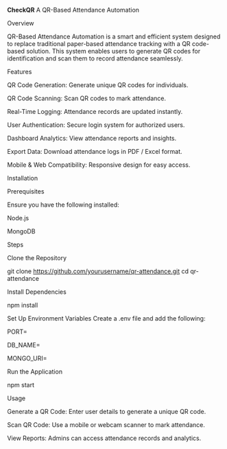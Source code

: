 **CheckQR**
A QR-Based Attendance Automation

Overview

QR-Based Attendance Automation is a smart and efficient system designed to replace traditional paper-based attendance tracking with a QR code-based solution. This system enables users to generate QR codes for identification and scan them to record attendance seamlessly.

Features

QR Code Generation: Generate unique QR codes for individuals.

QR Code Scanning: Scan QR codes to mark attendance.

Real-Time Logging: Attendance records are updated instantly.

User Authentication: Secure login system for authorized users.

Dashboard Analytics: View attendance reports and insights.

Export Data: Download attendance logs in PDF / Excel format.

Mobile & Web Compatibility: Responsive design for easy access.

Installation

Prerequisites

Ensure you have the following installed:

Node.js

MongoDB

Steps

Clone the Repository

git clone https://github.com/yourusername/qr-attendance.git
cd qr-attendance

Install Dependencies

npm install

Set Up Environment Variables
Create a .env file and add the following:

PORT=

DB_NAME=

MONGO_URI=

Run the Application

npm start

Usage

Generate a QR Code: Enter user details to generate a unique QR code.

Scan QR Code: Use a mobile or webcam scanner to mark attendance.

View Reports: Admins can access attendance records and analytics.



